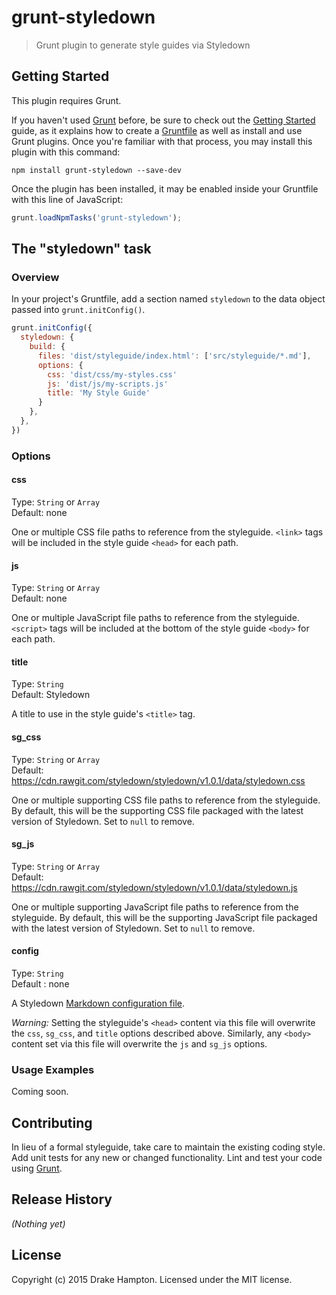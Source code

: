 # grunt-styledown

> Grunt plugin to generate style guides via Styledown

## Getting Started
This plugin requires Grunt.

If you haven't used [Grunt](http://gruntjs.com/) before, be sure to check out the [Getting Started](http://gruntjs.com/getting-started) guide, as it explains how to create a [Gruntfile](http://gruntjs.com/sample-gruntfile) as well as install and use Grunt plugins. Once you're familiar with that process, you may install this plugin with this command:

```shell
npm install grunt-styledown --save-dev
```

Once the plugin has been installed, it may be enabled inside your Gruntfile with this line of JavaScript:

```js
grunt.loadNpmTasks('grunt-styledown');
```

## The "styledown" task

### Overview
In your project's Gruntfile, add a section named `styledown` to the data object passed into `grunt.initConfig()`.

```js
grunt.initConfig({
  styledown: {
    build: {
      files: 'dist/styleguide/index.html': ['src/styleguide/*.md'],
      options: {
        css: 'dist/css/my-styles.css'
        js: 'dist/js/my-scripts.js'
        title: 'My Style Guide'
      }
    },
  },
})
```

### Options

#### css
Type: `String` or `Array`  
Default: none

One or multiple CSS file paths to reference from the styleguide. `<link>` tags will be included in the style guide `<head>` for each path.

#### js
Type: `String` or `Array`  
Default: none

One or multiple JavaScript file paths to reference from the styleguide. `<script>` tags will be included at the bottom of the style guide `<body>` for each path.

#### title
Type: `String`  
Default: Styledown

A title to use in the style guide's `<title>` tag.

#### sg_css
Type: `String` or `Array`  
Default: https://cdn.rawgit.com/styledown/styledown/v1.0.1/data/styledown.css

One or multiple supporting CSS file paths to reference from the styleguide. By default, this will be the supporting CSS file packaged with the latest version of Styledown. Set to `null` to remove.

#### sg_js
Type: `String` or `Array`  
Default: https://cdn.rawgit.com/styledown/styledown/v1.0.1/data/styledown.js

One or multiple supporting JavaScript file paths to reference from the styleguide. By default, this will be the supporting JavaScript file packaged with the latest version of Styledown. Set to `null` to remove.

#### config
Type: `String`  
Default : none

A Styledown [Markdown configuration file](https://github.com/styledown/styledown/blob/master/docs/Configuration.md).

_Warning:_ Setting the styleguide's `<head>` content via this file will overwrite the `css`, `sg_css`, and `title` options described above. Similarly, any `<body>` content set via this file will overwrite the `js` and `sg_js` options.
 
### Usage Examples
Coming soon.

## Contributing
In lieu of a formal styleguide, take care to maintain the existing coding style. Add unit tests for any new or changed functionality. Lint and test your code using [Grunt](http://gruntjs.com/).

## Release History
_(Nothing yet)_

## License
Copyright (c) 2015 Drake Hampton. Licensed under the MIT license.
